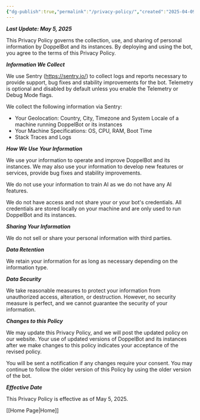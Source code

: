 ```yaml
---
{"dg-publish":true,"permalink":"/privacy-policy/","created":"2025-04-09T15:52:50.000+04:00"}
---
```



***Last Update: May 5, 2025***

This Privacy Policy governs the collection, use, and sharing of personal information by DoppelBot and its instances. By deploying and using the bot, you agree to the terms of this Privacy Policy.

**_Information We Collect_**

We use Sentry (https://sentry.io/) to collect logs and reports necessary to provide support, bug fixes and stability improvements for the bot.
Telemetry is optional and disabled by default unless you enable the Telemetry or Debug Mode flags.

We collect the following information via Sentry:

- Your Geolocation: Country, City, Timezone and System Locale of a machine running DoppelBot or its instances
- Your Machine Specifications: OS, CPU, RAM, Boot Time
- Stack Traces and Logs

**_How We Use Your Information_**

We use your information to operate and improve DoppelBot and its instances. We may also use your information to develop new features or services, provide bug fixes and stability improvements.

We do not use your information to train AI as we do not have any AI features. 

We do not have access and not share your or your bot's credentials. All credentials are stored locally on your machine and are only used to run DoppelBot and its instances.

**_Sharing Your Information_**

We do not sell or share your personal information with third parties.

**_Data Retention_**

We retain your information for as long as necessary depending on the information type.

**_Data Security_**

We take reasonable measures to protect your information from unauthorized access, alteration, or destruction. However, no security measure is perfect, and we cannot guarantee the security of your information.

**_Changes to this Policy_**

We may update this Privacy Policy, and we will post the updated policy on our website. Your use of updated versions of DoppelBot and its instances after we make changes to this policy indicates your acceptance of the revised policy. 

You will be sent a notification if any changes require your consent. You may continue to follow the older version of this Policy by using the older version of the bot.

**_Effective Date_**

This Privacy Policy is effective as of May 5, 2025.

[[Home Page\|Home]]
